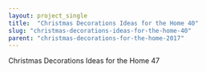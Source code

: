 ```yaml
---
layout: project_single
title:  "Christmas Decorations Ideas for the Home 40"
slug: "christmas-decorations-ideas-for-the-home-40"
parent: "christmas-decorations-for-the-home-2017"
---
```

Christmas Decorations Ideas for the Home 47